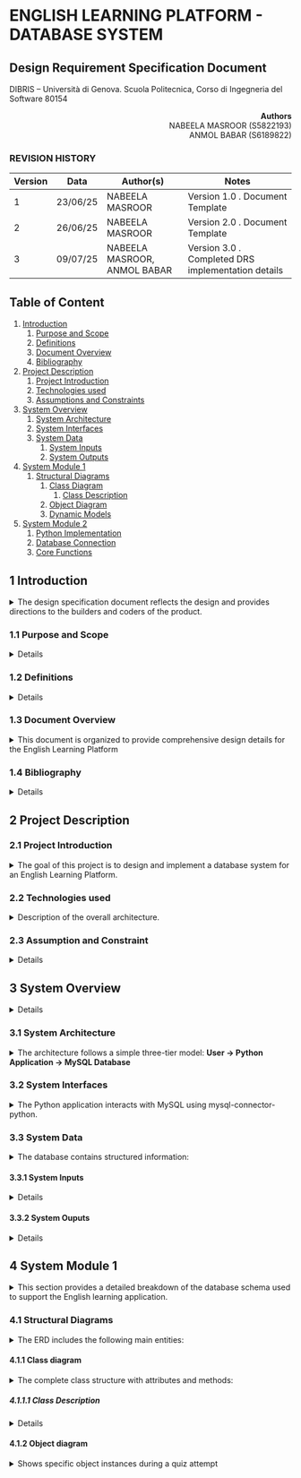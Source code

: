 # ENGLISH LEARNING PLATFORM - DATABASE SYSTEM 

## Design Requirement Specification Document

DIBRIS – Università di Genova. Scuola Politecnica, Corso di Ingegneria del Software 80154


<div align='right'> <b> Authors </b> <br> NABEELA MASROOR (S5822193) <br> ANMOL BABAR (S6189822) </div>

### REVISION HISTORY

Version | Data | Author(s)| Notes
---------|------|--------|------
1 | 23/06/25 | NABEELA MASROOR <br>  | Version 1.0 . Document Template
2 | 26/06/25 | NABEELA MASROOR <br>  | Version 2.0 . Document Template
3 | 09/07/25 | NABEELA MASROOR, ANMOL BABAR <br>  | Version 3.0 . Completed DRS implementation details

## Table of Content

1. [Introduction](#intro)
    1. [Purpose and Scope](#purpose)  
    2. [Definitions](#def)
    3. [Document Overview](#overview)
    4. [Bibliography](#biblio)
2. [Project Description](#description)
    1. [Project Introduction](#project-intro)
    2. [Technologies used](#tech)
    3. [Assumptions and Constraints](#constraints)
3. [System Overview](#system-overview)
    1. [System Architecture](#architecture)
    2. [System Interfaces](#interfaces)
    3. [System Data](#data)
        1. [System Inputs](#inputs)
        2. [System Outputs](#outputs)
4. [System Module 1](#sys-module-1)
    1. [Structural Diagrams](#sd)
        1. [Class Diagram](#cd)
            1. [Class Description](#cd-description)
        2. [Object Diagram](#od)
        3. [Dynamic Models](#dm)
5. [System Module 2](#sys-module-2)
    1. [Python Implementation](#python-impl)
    2. [Database Connection](#db-connection)
    3. [Core Functions](#core-functions)

##  <a name="intro"></a>  1 Introduction
<details>
    <summary> The design specification document reflects the design and provides directions to the builders and coders of the product.</summary> Through this document, designers communicate the design of the database system for the English Learning Platform. It serves as a guideline for developers and database engineers to ensure the structure supports the platform's learning logic, level progression, and student scoring. The document explains how the design fulfills the user requirements previously defined.
</details>
    
### <a name="purpose"></a> 1.1 Purpose and Scope
<details>
    <p>The purpose is to guide developers and database designers in building a MySQL-based system that stores English learning content, such as levels, lessons, quiz questions, answer options, user accounts, and student performance data. It ensures a well-structured foundation for building future learning features. The intended audience includes backend developers, database administrators, and software engineers involved in the project. </p>
</details>

### <a name="def"></a> 1.2 Definitions
<details> 
<!--     <summary> Put a summary of the section
    </summary>
    <p>This sub section should describe ...</p> -->
    
| Term          | Definition    |
| ------------- | ------------- |
| CRUD          | Create, Read, Update, Delete – the basic operations for managing data  |
| PK            | Primary Key – a unique identifier for a table record  |
| FK            | Foreign Key – a reference to a primary key in another table  |
| ERD           | Entity-Relationship Diagram – a visual representation of the database  |
| Attempt       | A student's record of completing a lesson  |
    
</details>

### <a name="overview"></a> 1.3 Document Overview
<details> 
    <summary> This document is organized to provide comprehensive design details for the English Learning Platform
    </summary>
    <p>The document starts with an introduction and project context, then describes the system architecture and interfaces. It concludes with detailed structural diagrams including the database schema design and data relationships. Each section builds upon the previous to provide a complete technical specification.</p>
</details>

### <a name="biblio"></a> 1.4 Bibliography
<details> 
<!--     <summary> Put a summary of the section
    </summary> -->
    <ul>
        <li> MySQL 8.0 Documentation (https://dev.mysql.com/doc/) </li>
        <li> Python mysql-connector-python library </li>
       <li> dbdiagram.io tool for ERD </li> 
    </ul>
</details>

## <a name="description"></a> 2 Project Description

### <a name="project-intro"></a> 2.1 Project Introduction 
<details> 
    <summary>  The goal of this project is to design and implement a database system for an English Learning Platform.
    </summary> <p>The system enables students to learn English through level-based structured lessons. It stores various types of data: users, levels, lessons, questions, answer options, and student scores. This system ensures that students can take quizzes in a structured learning flow. Developers will use Python to interact with the database for inserting, retrieving, and evaluating data. </p>
</details>

### <a name="tech"></a> 2.2 Technologies used

<details> 
    <summary> Description of the overall architecture. </summary>
    <ul> <li> Database: MySQL 8.0 </li>
         <li> Programming Language: Python 3.x </li>
        <li> Library: mysql-connector-python </li>
        <li> Diagram Tool: dbdiagram.io (for ERD visualization) </li>
        <li> Version Control: GitHub for code and documentation tracking </li>
    </ul>
</details>

### <a name="constraints"></a> 2.3 Assumption and Constraint 
<details> 
<!--     <summary> Put a summary of the section
    </summary> -->
    <ul>
        <li>  Only multiple-choice questions are supported </li>
        <li> Content is restricted to the English language only </li>
        <li> The database is hosted locally or on a single server </li>
    </ul>
</details>

## <a name="system-overview"></a>  3 System Overview
<details> 
<!-- <!--     <summary> Put a summary of the section
    </summary>  -->
    <p> The system is designed to facilitate structured learning. Users progress through levels, each of which contains multiple lessons. Each lesson contains a set of questions with multiple-choice options. Python scripts are used to retrieve data, accept user input, and store results in the database. 
 </p>
</details>

### <a name="architecture"></a>  3.1 System Architecture
<details> 
    <summary> The architecture follows a simple three-tier model:
 <b> User → Python Application → MySQL Database </b>
    </summary>
    
**Architecture Overview:**
<p>The system implements a simplified 3-tier architecture optimized for backend operations:</p>

**Tier 1 - Presentation Layer (Minimal):**
<ul>
    <li>Command-line interface or simple script execution</li>
    <li>graphical user interface </li>
    <li>Input/output through Python console or API calls</li>
</ul>

**Tier 2 - Application Layer (Python):**
<ul>
    <li><strong>Core Components:</strong>
        <ul>
            <li>Authentication Module (auth.py) - User registration, login, password hashing</li>
            <li>Quiz Module (quiz.py) - Quiz session management, score calculation</li>
            <li>Database Module (database.py) - Connection pooling, query execution</li>
            <li>Models Module (models.py) - Data structures for all entities</li>
        </ul>
    </li>
    <li><strong>Responsibilities:</strong>
        <ul>
            <li>Business logic implementation</li>
            <li>Data validation and error handling</li>
            <li>Session management</li>
            <li>Security enforcement (authentication, authorization)</li>
        </ul>
    </li>
</ul>

**Tier 3 - Data Layer (MySQL):**
<ul>
    <li><strong>Database Components:</strong>
        <ul>
            <li>6 main tables: Users, Levels, Lessons, Questions, Options, StudentAttempts</li>
            <li>Referential integrity through foreign keys</li>
            <li>Indexes on frequently queried fields</li>
        </ul>
    </li>
    <li><strong>Responsibilities:</strong>
        <ul>
            <li>Persistent data storage</li>
            <li>Data integrity enforcement</li>
            <li>Transaction management</li>
            <li>Query optimization</li>
        </ul>
    </li>
</ul>

**Communication Flow:**
<ol>
    <li>User initiates action through Python script</li>
    <li>Python application validates input and applies business rules</li>
    <li>Application constructs parameterized SQL queries</li>
    <li>mysql-connector-python executes queries on MySQL database</li>
    <li>Database returns results to Python application</li>
    <li>Application processes results and returns to user</li>
</ol>

**Security Measures:**
<ul>
    <li>Password hashing using bcrypt before storage</li>
    <li>Parameterized queries to prevent SQL injection</li>
    <li>Input validation at application layer</li>
    <li>Session tokens for authenticated operations</li>
    <li>Database user with minimum required privileges</li>
</ul>

**Deployment Architecture:**
<ul>
    <li>Single-server deployment (application and database on same machine)</li>
    <li>Python 3.x runtime environment</li>
    <li>MySQL 8.0 database server</li>
    <li>Connection via localhost (no network exposure)</li>
</ul>
</details>

### <a name="interfaces"></a>  3.2 System Interfaces
<details> 
    <summary> The Python application interacts with MySQL using mysql-connector-python.
    </summary>
    <p>There are no external APIs or frontend interfaces in the scope of this version. All actions like creating users, inserting questions, or retrieving quiz data occur through Python scripts. </p>
</details>

### <a name="data"></a>  3.3 System Data
<details> 
    <summary> The database contains structured information:
    </summary>
    <ul>
        <li> Levels </li> 
        <li> Lessons </li> 
        <li> Questions </li>
        <li> Options </li>
        <li> Users </li> 
        <li> StudentAttempts (scores and attempt history) </li> 
</ul>
</details>

#### <a name="inputs"></a>  3.3.1 System Inputs
<details> 
<!--     <summary> Put a summary of the section
    </summary> -->
    <ul>
        <li> User registration data (username, password, email) </li> 
        <li> Student answers during lesson attempts </li> 
        <li> User profile information (user name, current level) </li> 
        <li> Quiz attempt submissions </li>  </ul>
</details>

#### <a name="outputs"></a>  3.3.2 System Ouputs
<details> 
<!--     <summary> Put a summary of the section
    </summary> -->
    <ul>
        <li> List of available levels and lessons </li>
        <li> Quiz content (questions and answer choices) </li> 
        <li>  Calculated quiz scores</li> 
        <li> Student progress history  </li>  </ul>
</details>

## <a name="sys-module-1"></a>  4 System Module 1
<details> 
    <summary> This section provides a detailed breakdown of the database schema used to support the English learning application. 
    </summary>
    <p>It defines all core tables, their relationships, and the user data flow during quiz interaction.</p>
</details>

### <a name="sd"></a>  4.1 Structural Diagrams
<details> 
    <summary> The ERD includes the following main entities: 
    </summary>
   <ul>
       <li> Levels </li>
       <li> Lessons </li>
       <li> Questions </li>
       <li> Options </li> 
       <li> Users </li> 
       <li> StudentAttempts </li>
   </ul>
 <p> Relationships are defined using primary and foreign keys. Each level has multiple lessons. Each lesson contains multiple questions. Each question has multiple answer options. Students attempt lessons and their results are stored in the attempts table.
    </p>
</details>

#### <a name="cd"></a>  4.1.1 Class diagram

<details> 
    <summary> The complete class structure with attributes and methods: 
    </summary>
    
**Entity Classes:**
    <ul> 
        <li><strong>User</strong>
            <ul>
                <li>Attributes: user_id (PK), username, email, password_hash, current_level_id (FK), created_at, updated_at,</li>
                <li>Methods: register(), authenticate(), get_profile(), update_profile(), get_progress(), get_attempts()</li>
            </ul>
        </li>
        <li><strong>Level</strong>
            <ul>
                <li>Attributes: level_id (PK), level_name, level_description, level_order, created_at</li>
                <li>Methods: get_lessons(), get_lesson_count()</li>
            </ul>
        </li>
        <li><strong>Lesson</strong>
            <ul>
                <li>Attributes: lesson_id (PK), lesson_name, lesson_description, level_id (FK), lesson_order, estimated_time_minutes, created_at</li>
                <li>Methods: get_questions(), get_question_count(), get_attempts(), get_average_score()</li>
            </ul>
        </li>
        <li><strong>Question</strong>
            <ul>
                <li>Attributes: question_id (PK), question_text, lesson_id (FK), question_type, difficulty_level, created_at</li>
                <li>Methods: get_options(), get_correct_options(), validate_answer()</li>
            </ul>
        </li>
        <li><strong>Option</strong>
            <ul>
                <li>Attributes: option_id (PK), question_id (FK), option_text, is_correct, option_order</li>
                <li>Methods: is_answer_correct()</li>
            </ul>
        </li>
        <li><strong>StudentAttempts</strong>
            <ul>
                <li>Attributes: attempt_id (PK), user_id (FK), lesson_id (FK), score, total_questions, correct_answers, attempt_date, completion_time_minutes</li>
                <li>Methods: calculate_percentage(), is_passing_score(), get_completion_time()</li>
            </ul>
        </li>
    </ul>
        
**Relationships:**
    <ul>
        <li>User (1) → (0..*) StudentAttempts</li>
        <li>User (1) ← (0..1) Level (current_level)</li>
        <li>Level (1) → (1..*) Lesson</li>
        <li>Lesson (1) → (1..*) Question</li>
        <li>Lesson (1) → (0..*) StudentAttempts</li>
        <li>Question (1) → (2..4) Option</li>
    </ul>
</details>


##### <a name="cd-description"></a>  4.1.1.1 Class Description
<details> 
<!--     <summary> Put a summary of the section
    </summary> -->
    <ul>
    <li><em>Levels</em> – Stores level titles such as "Beginner", "A1", etc.</li>
    <li><em>Lessons</em> – Each level contains one or more lessons like "Greetings" or "Verbs"</li>
    <li><em>Questions</em> – Stores each quiz question linked to a specific lesson</li>
    <li><em>Options</em> – Multiple answer options for each question, with one or more marked correct</li>
    <li><em>Users</em> – Student accounts with secure login info</li>
    <li><em>StudentAttempts</em> – Stores each student's performance including score and attempt date</li>
  </ul>
</details>

#### <a name="od"></a>  4.1.2 Object diagram
<details> 
    <summary> Shows specific object instances during a quiz attempt
    </summary>
    <p>The object diagram illustrates a snapshot of the system at runtime when a student is taking a quiz. It shows object instances such as a specific user (e.g., student123:User), connected to a current level (beginner:Level), attempting a lesson (greetings:Lesson) that contains multiple question objects with their associated option objects. This diagram demonstrates the actual object links during system execution.</p>

#### <a name="dm"></a>  4.2 Dynamic Models
<details> 
<!--     <summary> Put a summary of the section
    </summary> -->
     <ol>
    <li>User selects a level and lesson</li>
    <li>System fetches related questions and options</li>
    <li>User submits answers via Python interface</li>
    <li>System evaluates and calculates score</li>
    <li>StudentAttempt record is created and stored in the database</li>
  </ol>
</details>

## <a name="sys-module-2"></a>  5 System Module 2
<details>
    <summary>Python Implementation Details</summary>
    <p>This section describes the Python backend implementation for the English Learning Platform. The system focuses on database design with pre-loaded content and provides essential functionality through Python scripts.</p>
</details>

### <a name="python-impl"></a>  5.1 Python Implementation
<details>
    <summary>Core Python modules and project structure</summary>
    <ul>
        <li><strong>main.py</strong> - Entry point for the application</li>
        <li><strong>database.py</strong> - MySQL connection and query functions</li>
        <li><strong>auth.py</strong> - User authentication and session management</li>
        <li><strong>quiz.py</strong> - Quiz logic and score calculation</li>
        <li><strong>models.py</strong> - Data models for User, Level, Lesson, Question</li>
        <li><strong>utils.py</strong> - Helper functions and utilities</li>
    </ul>
</details>

### <a name="db-connection"></a>  5.2 Database Connection
<details>

### <a name="core-functions"></a>  5.3 Core Functions
<details>
</details>